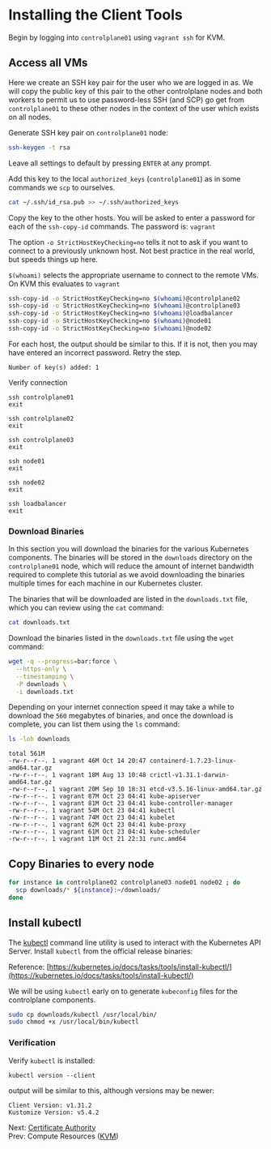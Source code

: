 # Installing the Client Tools

Begin by logging into `controlplane01` using `vagrant ssh` for KVM.

## Access all VMs

Here we create an SSH key pair for the user who we are logged in as. We will copy the public key of this pair to the other controlplane nodes and both workers to permit us to use password-less SSH (and SCP) go get from `controlplane01` to these other nodes in the context of the user which exists on all nodes.

Generate SSH key pair on `controlplane01` node:

[//]: # (host:controlplane01)

```bash
ssh-keygen -t rsa
```

Leave all settings to default by pressing `ENTER` at any prompt.

Add this key to the local `authorized_keys` (`controlplane01`) as in some commands we `scp` to ourselves.

```bash
cat ~/.ssh/id_rsa.pub >> ~/.ssh/authorized_keys
```

Copy the key to the other hosts. You will be asked to enter a password for each of the `ssh-copy-id` commands. The password is: `vagrant`

The option `-o StrictHostKeyChecking=no` tells it not to ask if you want to connect to a previously unknown host. Not best practice in the real world, but speeds things up here.

`$(whoami)` selects the appropriate username to connect to the remote VMs. On KVM this evaluates to `vagrant`

```bash
ssh-copy-id -o StrictHostKeyChecking=no $(whoami)@controlplane02
ssh-copy-id -o StrictHostKeyChecking=no $(whoami)@controlplane03
ssh-copy-id -o StrictHostKeyChecking=no $(whoami)@loadbalancer
ssh-copy-id -o StrictHostKeyChecking=no $(whoami)@node01
ssh-copy-id -o StrictHostKeyChecking=no $(whoami)@node02
```
For each host, the output should be similar to this. If it is not, then you may have entered an incorrect password. Retry the step.
```
Number of key(s) added: 1
```

Verify connection

```
ssh controlplane01
exit

ssh controlplane02
exit

ssh controlplane03
exit

ssh node01
exit

ssh node02
exit

ssh loadbalancer
exit
```

### Download Binaries

In this section you will download the binaries for the various Kubernetes components. The binaries will be stored in the `downloads` directory on the `controlplane01` node, which will reduce the amount of internet bandwidth required to complete this tutorial as we avoid downloading the binaries multiple times for each machine in our Kubernetes cluster.

The binaries that will be downloaded are listed in the `downloads.txt` file, which you can review using the `cat` command:

```bash
cat downloads.txt
```

Download the binaries listed in the `downloads.txt` file using the `wget` command:

```bash
wget -q --progress=bar:force \
  --https-only \
  --timestamping \
  -P downloads \
  -i downloads.txt
```

Depending on your internet connection speed it may take a while to download the `560` megabytes of binaries, and once the download is complete, you can list them using the `ls` command:

```bash
ls -loh downloads
```

```text
total 561M
-rw-r--r--. 1 vagrant 46M Oct 14 20:47 containerd-1.7.23-linux-amd64.tar.gz
-rw-r--r--. 1 vagrant 18M Aug 13 10:48 crictl-v1.31.1-darwin-amd64.tar.gz
-rw-r--r--. 1 vagrant 20M Sep 10 18:31 etcd-v3.5.16-linux-amd64.tar.gz
-rw-r--r--. 1 vagrant 87M Oct 23 04:41 kube-apiserver
-rw-r--r--. 1 vagrant 81M Oct 23 04:41 kube-controller-manager
-rw-r--r--. 1 vagrant 54M Oct 23 04:41 kubectl
-rw-r--r--. 1 vagrant 74M Oct 23 04:41 kubelet
-rw-r--r--. 1 vagrant 62M Oct 23 04:41 kube-proxy
-rw-r--r--. 1 vagrant 61M Oct 23 04:41 kube-scheduler
-rw-r--r--. 1 vagrant 11M Oct 21 22:31 runc.amd64
```

## Copy Binaries to every node

```bash
for instance in controlplane02 controlplane03 node01 node02 ; do
  scp downloads/* ${instance}:~/downloads/
done
```

## Install kubectl

The [kubectl](https://kubernetes.io/docs/tasks/tools/install-kubectl) command line utility is used to interact with the Kubernetes API Server. Install `kubectl` from the official release binaries:

Reference: [https://kubernetes.io/docs/tasks/tools/install-kubectl/](https://kubernetes.io/docs/tasks/tools/install-kubectl/)

We will be using `kubectl` early on to generate `kubeconfig` files for the controlplane components.

```bash
sudo cp downloads/kubectl /usr/local/bin/
sudo chmod +x /usr/local/bin/kubectl
```

### Verification

Verify `kubectl` is installed:

```
kubectl version --client
```

output will be similar to this, although versions may be newer:

```
Client Version: v1.31.2
Kustomize Version: v5.4.2
```

Next: [Certificate Authority](04-certificate-authority.md)<br>
Prev: Compute Resources ([KVM](02-compute-resources.md))